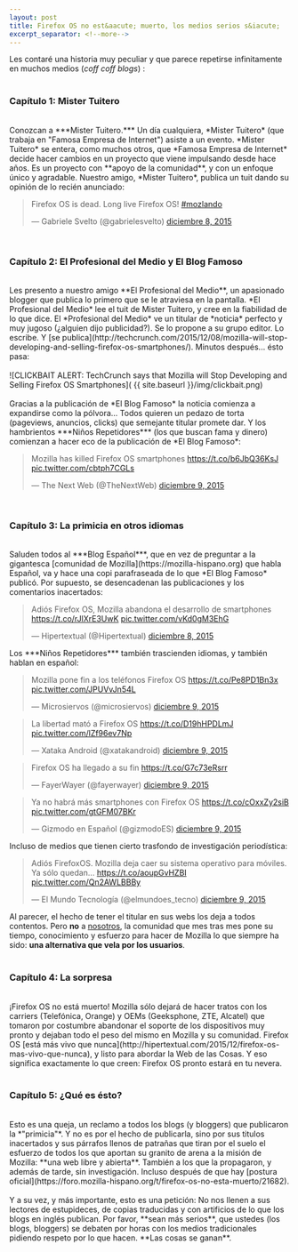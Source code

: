 ```yaml
---
layout: post
title: Firefox OS no est&aacute; muerto, los medios serios s&iacute;
excerpt_separator: <!--more-->
---
```

Les contaré una historia muy peculiar y que parece repetirse infinitamente en muchos medios (*coff coff blogs*) <!--more-->: <br><br>
<h3>Cap&iacute;tulo 1: Mister Tuitero</h3><br>
Conozcan a ***Mister Tuitero.*** Un día cualquiera, *Mister Tuitero* (que trabaja en "Famosa Empresa de Internet") asiste a un evento. *Mister Tuitero* se entera, como muchos otros, que *Famosa Empresa de Internet* decide hacer cambios en un proyecto que viene impulsando desde hace años. Es un proyecto con **apoyo de la comunidad**, y con un enfoque &uacute;nico y agradable. Nuestro amigo, *Mister Tuitero*, publica un tuit dando su opinión de lo recién anunciado: <br>
<blockquote class="twitter-tweet" lang="es"><p lang="en" dir="ltr">Firefox OS is dead. Long live Firefox OS! <a href="https://twitter.com/hashtag/mozlando?src=hash">#mozlando</a></p>&mdash; Gabriele Svelto (@gabrielesvelto) <a href="https://twitter.com/gabrielesvelto/status/674253168675586049">diciembre 8, 2015</a></blockquote>
<br>
<h3>Cap&iacute;tulo 2: El Profesional del Medio y El Blog Famoso</h3><br>
Les presento a nuestro amigo **El Profesional del Medio**, un apasionado blogger que publica lo primero que se le atraviesa en la pantalla. *El Profesional del Medio* lee el tuit de Mister Tuitero, y cree en la fiabilidad de lo que dice. El *Profesional del Medio* ve un titular de *noticia* perfecto y muy jugoso (¿alguien dijo publicidad?). Se lo propone a su grupo editor. Lo escribe. Y [se
publica](http://techcrunch.com/2015/12/08/mozilla-will-stop-developing-and-selling-firefox-os-smartphones/). Minutos después... ésto pasa:
<br><br>
![CLICKBAIT ALERT: TechCrunch says that Mozilla will Stop Developing and Selling Firefox OS Smartphones]( {{ site.baseurl }}/img/clickbait.png)
<br><br>
Gracias a la publicaci&oacute;n de *El Blog Famoso* la noticia comienza a expandirse como la p&oacute;lvora... Todos quieren un pedazo de torta (pageviews, anuncios, clicks) que semejante titular promete dar. Y los hambrientos ***Niños Repetidores*** (los que buscan fama y dinero) comienzan a hacer eco de la publicaci&oacute;n de *El Blog Famoso*:

<blockquote class="twitter-tweet" data-cards="hidden" lang="es"><p lang="en" dir="ltr">Mozilla has killed Firefox OS smartphones <a href="https://t.co/b6JbQ36KsJ">https://t.co/b6JbQ36KsJ</a> <a href="https://t.co/cbtph7CGLs">pic.twitter.com/cbtph7CGLs</a></p>&mdash; The Next Web (@TheNextWeb) <a href="https://twitter.com/TheNextWeb/status/674390006186704896">diciembre 9, 2015</a></blockquote>
<br>
<h3>Cap&iacute;tulo 3: La primicia en otros idiomas</h3><br>
Saluden todos al ***Blog Español***, que en vez de preguntar a la gigantesca [comunidad de Mozilla](https://mozilla-hispano.org) que habla Español, va y hace una copi parafraseada de lo que *El Blog Famoso* public&oacute;. Por supuesto, se desencadenan las publicaciones y los comentarios inacertados:
<blockquote class="twitter-tweet" lang="es"><p lang="es" dir="ltr">Adiós Firefox OS, Mozilla abandona el desarrollo de smartphones <a href="https://t.co/rJlXrE3UwK">https://t.co/rJlXrE3UwK</a> <a href="https://t.co/vKd0gM3EhG">pic.twitter.com/vKd0gM3EhG</a></p>&mdash; Hipertextual (@Hipertextual) <a href="https://twitter.com/Hipertextual/status/674307848969424896">diciembre 8, 2015</a></blockquote>
Los ***Niños Repetidores*** tambi&eacute;n trascienden idiomas, y tambi&eacute;n hablan en español:
<blockquote class="twitter-tweet" data-cards="hidden" lang="es"><p lang="es" dir="ltr">Mozilla pone fin a los teléfonos Firefox OS <a href="https://t.co/Pe8PD1Bn3x">https://t.co/Pe8PD1Bn3x</a> <a href="https://t.co/JPUVvJn54L">pic.twitter.com/JPUVvJn54L</a></p>&mdash; Microsiervos (@microsiervos) <a href="https://twitter.com/microsiervos/status/674570999141126144">diciembre 9, 2015</a></blockquote>
<blockquote class="twitter-tweet" lang="es"><p lang="es" dir="ltr">La libertad mató a Firefox OS  <a href="https://t.co/D19hHPDLmJ">https://t.co/D19hHPDLmJ</a> <a href="https://t.co/lZf96ev7Np">pic.twitter.com/lZf96ev7Np</a></p>&mdash; Xataka Android (@xatakandroid) <a href="https://twitter.com/xatakandroid/status/674576301819301888">diciembre 9, 2015</a></blockquote>
<blockquote class="twitter-tweet" data-cards="hidden" lang="es"><p lang="es" dir="ltr">Firefox OS ha llegado a su fin <a href="https://t.co/G7c73eRsrr">https://t.co/G7c73eRsrr</a></p>&mdash; FayerWayer (@fayerwayer) <a href="https://twitter.com/fayerwayer/status/674594134359867392">diciembre 9, 2015</a></blockquote>
<blockquote class="twitter-tweet" data-cards="hidden" lang="es"><p lang="es" dir="ltr">Ya no habrá más smartphones con Firefox OS <a href="https://t.co/cOxxZy2siB">https://t.co/cOxxZy2siB</a> <a href="https://t.co/gtGFM07BKr">pic.twitter.com/gtGFM07BKr</a></p>&mdash; Gizmodo en Español (@gizmodoES) <a href="https://twitter.com/gizmodoES/status/674475333144453120">diciembre 9, 2015</a></blockquote>
Incluso de medios que tienen cierto trasfondo de investigaci&oacute;n period&iacute;stica:
<blockquote class="twitter-tweet" lang="es"><p lang="es" dir="ltr">Adiós FirefoxOS. Mozilla deja caer su sistema operativo para móviles. Ya sólo quedan...&#10;<a href="https://t.co/aoupGvHZBI">https://t.co/aoupGvHZBI</a> <a href="https://t.co/Qn2AWLBBBy">pic.twitter.com/Qn2AWLBBBy</a></p>&mdash; El Mundo Tecnología (@elmundoes_tecno) <a href="https://twitter.com/elmundoes_tecno/status/674511519216988160">diciembre 9, 2015</a></blockquote>

Al parecer, el hecho de tener el titular en sus webs los deja a todos contentos. Pero **no** a [nosotros](https://mozilla-hispano.org), la comunidad que mes tras mes pone su tiempo, conocimiento y esfuerzo para hacer de Mozilla lo que siempre ha sido: **una alternativa que vela por los usuarios**. 
<br><br>
<h3>Cap&iacute;tulo 4: La sorpresa</h3>
<br>
¡Firefox OS no est&aacute; muerto! Mozilla s&oacute;lo dejar&aacute; de hacer tratos con los carriers (Telef&oacute;nica, Orange) y OEMs (Geeksphone, ZTE, Alcatel) que tomaron por costumbre abandonar el soporte de los dispositivos muy pronto y dejaban todo el peso del mismo en Mozilla y su comunidad. Firefox OS [est&aacute; m&aacute;s vivo que nunca](http://hipertextual.com/2015/12/firefox-os-mas-vivo-que-nunca), y listo para abordar la Web de las Cosas. Y eso significa exactamente lo que creen: Firefox OS pronto estar&aacute; en tu nevera.
<br><br>
<h3>Cap&iacute;tulo 5: ¿Qu&eacute; es &eacute;sto?</h3>
<br>
Esto es una queja, un reclamo a todos los blogs (y bloggers) que publicaron la *"primicia"*. Y no es por el hecho de publicarla, sino por sus titulos inacertados y sus p&aacute;rrafos llenos de patrañas que tiran por el suelo el esfuerzo de todos los que aportan su granito de arena a la misi&oacute;n de Mozilla: **una web libre y abierta**. Tambi&eacute;n a los que la propagaron, y adem&aacute;s de tarde, sin investigaci&oacute;n. Incluso despu&eacute;s de que hay [postura oficial](https://foro.mozilla-hispano.org/t/firefox-os-no-esta-muerto/21682).
<br><br>
Y a su vez, y m&aacute;s importante, esto es una petici&oacute;n: No nos llenen a sus lectores de estupideces, de copias traducidas y con artificios de lo que los blogs en ingl&eacute;s publican. Por favor, **sean m&aacute;s serios**, que ustedes (los blogs, bloggers) se debaten por horas con los medios tradicionales pidiendo respeto por lo que hacen. **Las cosas se ganan**. 

